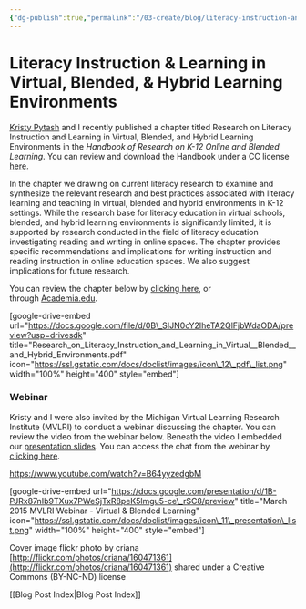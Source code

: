 ```yaml
---
{"dg-publish":true,"permalink":"/03-create/blog/literacy-instruction-and-learning-in-virtual-blended-and-hybrid-learning-environments/","title":"Literacy Instruction & Learning in Virtual, Blended, & Hybrid Learning Environments","tags":["blended-learning","hybrid-learning","mooc","virtual-learning"]}
---
```


# Literacy Instruction & Learning in Virtual, Blended, & Hybrid Learning Environments

[Kristy Pytash](https://twitter.com/kpytash) and I recently published a chapter titled Research on Literacy Instruction and Learning in Virtual, Blended, and Hybrid Learning Environments in the _Handbook of Research on K-12 Online and Blended Learning_. You can review and download the Handbook under a CC license [here](http://press.etc.cmu.edu/content/handbook-research-k-12-online-and-blended-learning-0).

In the chapter we drawing on current literacy research to examine and synthesize the relevant research and best practices associated with literacy learning and teaching in virtual, blended and hybrid environments in K-12 settings. While the research base for literacy education in virtual schools, blended, and hybrid learning environments is significantly limited, it is supported by research conducted in the field of literacy education investigating reading and writing in online spaces. The chapter provides specific recommendations and implications for writing instruction and reading instruction in online education spaces. We also suggest implications for future research.

You can review the chapter below by [clicking here](https://drive.google.com/file/d/0B_SIJN0cY2IheTA2QlFjbWdaODA/view?usp=sharing), or through [Academia.edu](https://www.academia.edu/10311760/Research_on_Literacy_Instruction_and_Learning_in_Virtual_Blended_and_Hybrid_Learning_Environments).

\[google-drive-embed url="https://docs.google.com/file/d/0B\_SIJN0cY2IheTA2QlFjbWdaODA/preview?usp=drivesdk" title="Research\_on\_Literacy\_Instruction\_and\_Learning\_in\_Virtual\_\_Blended\_\_and\_Hybrid\_Environments.pdf" icon="https://ssl.gstatic.com/docs/doclist/images/icon\_12\_pdf\_list.png" width="100%" height="400" style="embed"\]

### Webinar

Kristy and I were also invited by the Michigan Virtual Learning Research Institute (MVLRI) to conduct a webinar discussing the chapter. You can review the video from the webinar below. Beneath the video I embedded our [presentation slides](https://docs.google.com/presentation/d/1B-PJRx87nIb9TXux7PWeSjTxR8peK5lmgu5-ce_rSC8/edit?usp=sharing). You can access the chat from the webinar by [clicking here](https://www.scribd.com/doc/260501803/Chat-2015-03-11-Research-on-Literacy-Instruction-and-Learning-in-Virtual-Blended-and-Hybrid-Environments#scribd).

https://www.youtube.com/watch?v=B64yyzedgbM

\[google-drive-embed url="https://docs.google.com/presentation/d/1B-PJRx87nIb9TXux7PWeSjTxR8peK5lmgu5-ce\_rSC8/preview" title="March 2015 MVLRI Webinar - Virtual & Blended Learning" icon="https://ssl.gstatic.com/docs/doclist/images/icon\_11\_presentation\_list.png" width="100%" height="400" style="embed"\]

Cover image flickr photo by criana [http://flickr.com/photos/criana/160471361](http://flickr.com/photos/criana/160471361) shared under a Creative Commons (BY-NC-ND) license

[[Blog Post Index\|Blog Post Index]]